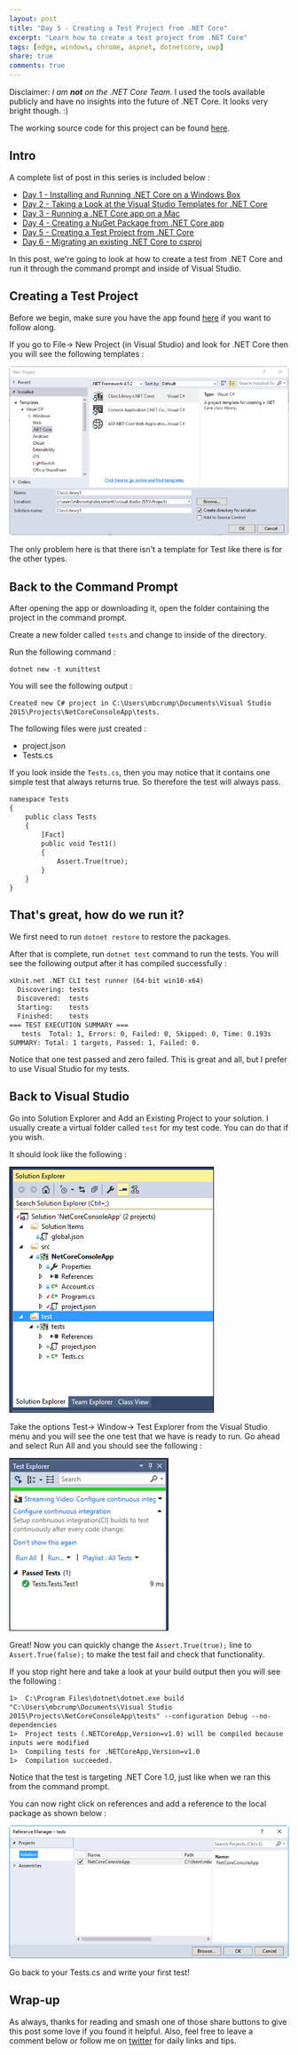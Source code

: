 ```yaml
---
layout: post
title: "Day 5 - Creating a Test Project from .NET Core"
excerpt: "Learn how to create a test project from .NET Core"
tags: [edge, windows, chrome, aspnet, dotnetcore, uwp]
share: true
comments: true
---
```


Disclaimer: *I am **not** on the .NET Core Team*. I used the tools available publicly and have no insights into the future of .NET Core. It looks very bright though. :)

The working source code for this project can be found [here](https://github.com/mbcrump/DotNetCorePlayground). 


## Intro

A complete list of post in this series is included below :

* [Day 1 - Installing and Running .NET Core on a Windows Box](http://michaelcrump.net/getting-started-with-aspnetcore/)
* [Day 2 - Taking a Look at the Visual Studio Templates for .NET Core](http://michaelcrump.net/part2-aspnetcore/)
* [Day 3 - Running a .NET Core app on a Mac](http://michaelcrump.net/part3-aspnetcore/)
* [Day 4 - Creating a NuGet Package from .NET Core app](http://michaelcrump.net/part4-aspnetcore/)
* [Day 5 - Creating a Test Project from .NET Core](http://michaelcrump.net/part5-aspnetcore/)
* [Day 6 - Migrating an existing .NET Core to csproj](http://michaelcrump.net/part6-aspnetcore/)

In this post, we're going to look at how to create a test from .NET Core and run it  through the command prompt and inside of Visual Studio.

## Creating a Test Project

Before we begin, make sure you have the app found [here](https://github.com/mbcrump/DotNetCorePlayground) if you want to follow along. 

If you go to File-> New Project (in Visual Studio) and look for .NET Core then you will see the following templates :

![image](/files/dotnetcorevstemplates.png)

The only problem here is that there isn't a template for Test like there is for the other types. 

## Back to the Command Prompt

After opening the app or downloading it, open the folder containing the project in the command prompt. 

Create a new folder called `tests` and change to inside of the directory. 

Run the following command : 

	dotnet new -t xunittest

You will see the following output : 

	Created new C# project in C:\Users\mbcrump\Documents\Visual Studio 2015\Projects\NetCoreConsoleApp\tests.

The following files were just created :

* project.json
* Tests.cs

If you look inside the `Tests.cs`, then you may notice that it contains one simple test that always returns true. So therefore the test will always pass. 

	namespace Tests
	{
	    public class Tests
	    {
	        [Fact]
	        public void Test1()
	        {
	            Assert.True(true);
	        }
	    }
	}

## That's great, how do we run it? 

We first need to run `dotnet restore` to restore the packages. 

After that is complete, run `dotnet test` command to run the tests. You will see the following output after it has compiled successfully : 

	xUnit.net .NET CLI test runner (64-bit win10-x64)
	  Discovering: tests
	  Discovered:  tests
	  Starting:    tests
	  Finished:    tests
	=== TEST EXECUTION SUMMARY ===
	   tests  Total: 1, Errors: 0, Failed: 0, Skipped: 0, Time: 0.193s
	SUMMARY: Total: 1 targets, Passed: 1, Failed: 0.

Notice that one test passed and zero failed. This is great and all, but I prefer to use Visual Studio for my tests. 

## Back to Visual Studio

Go into Solution Explorer and Add an Existing Project to your solution. I usually create a virtual folder called `test` for my test code. You can do that if you wish. 

It should look like the following :

![image](/files/solexptests.png)

Take the options Test-> Window-> Test Explorer from the Visual Studio menu and you will see the one test that we have is ready to run. Go ahead and select Run All and you should see the following : 

![image](/files/testexp1.png)

Great! Now you can quickly change the `Assert.True(true);` line to `Assert.True(false);` to make the test fail and check that functionality. 

If you stop right here and take a look at your build output then you will see the following : 

	1>  C:\Program Files\dotnet\dotnet.exe build "C:\Users\mbcrump\Documents\Visual Studio 2015\Projects\NetCoreConsoleApp\tests" --configuration Debug --no-dependencies
	1>  Project tests (.NETCoreApp,Version=v1.0) will be compiled because inputs were modified
	1>  Compiling tests for .NETCoreApp,Version=v1.0
	1>  Compilation succeeded.

Notice that the test is targeting .NET Core 1.0, just like when we ran this from the command prompt. 

You can now right click on references and add a reference to the local package as shown below : 

![image](/files/addreferencetonetcore.png)

Go back to your Tests.cs and write your first test!

## Wrap-up

As always, thanks for reading and smash one of those share buttons to give this post some love if you found it helpful. Also, feel free to leave a comment below or follow me on [twitter](http://twitter.com/mbcrump) for daily links and tips. 
